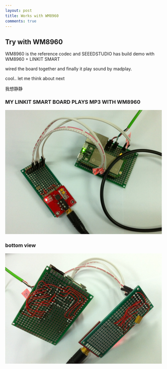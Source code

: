 ```yaml
---
layout: post
title: Works with WM8960
comments: true
---
```


## Try with WM8960

WM8960 is the reference codec and SEEEDSTUDIO has build demo with WM8960 + LINKIT SMART

wired the board together and finally it play sound by madplay.

cool.. let me think about next

我想静静


### MY LINKIT SMART BOARD PLAYS MP3 WITH WM8960
![w600](/images/2016_0204_top_working_linkit.jpg)

### bottom view
![w600](/images/2016_0204_bottom_working_linkit.jpg)

